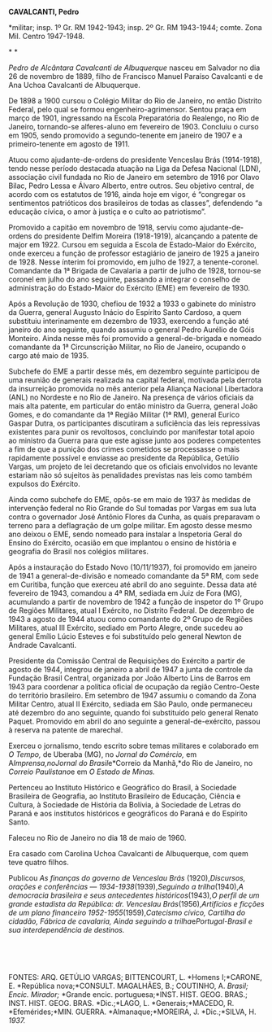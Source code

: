 **CAVALCANTI, Pedro**

\*militar; insp. 1º Gr. RM 1942-1943; insp. 2º Gr. RM 1943-1944; comte.
Zona Mil. Centro 1947-1948.

* *

*Pedro de Alcântara Cavalcanti de Albuquerque* nasceu em Salvador no dia
26 de novembro de 1889, filho de Francisco Manuel Paraíso Cavalcanti e
de Ana Uchoa Cavalcanti de Albuquerque.

De 1898 a 1900 cursou o Colégio Militar do Rio de Janeiro, no então
Distrito Federal, pelo qual se formou engenheiro-agrimensor. Sentou
praça em março de 1901, ingressando na Escola Preparatória do Realengo,
no Rio de Janeiro, tornando-se alferes-aluno em fevereiro de 1903.
Concluiu o curso em 1905, sendo promovido a segundo-tenente em janeiro
de 1907 e a primeiro-tenente em agosto de 1911.

Atuou como ajudante-de-ordens do presidente Venceslau Brás (1914-1918),
tendo nesse período destacada atuação na Liga da Defesa Nacional (LDN),
associação civil fundada no Rio de Janeiro em setembro de 1916 por Olavo
Bilac, Pedro Lessa e Álvaro Alberto, entre outros. Seu objetivo central,
de acordo com os estatutos de 1916, ainda hoje em vigor, é “congregar os
sentimentos patrióticos dos brasileiros de todas as classes”, defendendo
“a educação cívica, o amor à justiça e o culto ao patriotismo”.

Promovido a capitão em novembro de 1918, serviu como ajudante-de-ordens
do presidente Delfim Moreira (1918-1919), alcançando a patente de major
em 1922. Cursou em seguida a Escola de Estado-Maior do Exército, onde
exerceu a função de professor estagiário de janeiro de 1925 a janeiro de
1928. Nesse ínterim foi promovido, em julho de 1927, a tenente-coronel.
Comandante da 1ª Brigada de Cavalaria a partir de julho de 1928,
tornou-se coronel em julho do ano seguinte, passando a integrar o
conselho de administração do Estado-Maior do Exército (EME) em fevereiro
de 1930.

Após a Revolução de 1930, chefiou de 1932 a 1933 o gabinete do ministro
da Guerra, general Augusto Inácio do Espírito Santo Cardoso, a quem
substituiu interinamente em dezembro de 1933, exercendo a função até
janeiro do ano seguinte, quando assumiu o general Pedro Aurélio de Góis
Monteiro. Ainda nesse mês foi promovido a general-de-brigada e nomeado
comandante da 1ª Circunscrição Militar, no Rio de Janeiro, ocupando o
cargo até maio de 1935.

Subchefe do EME a partir desse mês, em dezembro seguinte participou de
uma reunião de generais realizada na capital federal, motivada pela
derrota da insurreição promovida no mês anterior pela Aliança Nacional
Libertadora (ANL) no Nordeste e no Rio de Janeiro. Na presença de vários
oficiais da mais alta patente, em particular do então ministro da
Guerra, general João Gomes, e do comandante da 1ª Região Militar (1ª
RM), general Eurico Gaspar Dutra, os participantes discutiram a
suficiência das leis repressivas existentes para punir os revoltosos,
concluindo por manifestar total apoio ao ministro da Guerra para que
este agisse junto aos poderes competentes a fim de que a punição dos
crimes cometidos se processasse o mais rapidamente possível e enviasse
ao presidente da República, Getúlio Vargas, um projeto de lei decretando
que os oficiais envolvidos no levante estariam não só sujeitos às
penalidades previstas nas leis como também expulsos do Exército.

Ainda como subchefe do EME, opôs-se em maio de 1937 às medidas de
intervenção federal no Rio Grande do Sul tomadas por Vargas em sua luta
contra o governador José Antônio Flores da Cunha, as quais preparavam o
terreno para a deflagração de um golpe militar. Em agosto desse mesmo
ano deixou o EME, sendo nomeado para instalar a Inspetoria Geral do
Ensino do Exército, ocasião em que implantou o ensino de história e
geografia do Brasil nos colégios militares.

Após a instauração do Estado Novo (10/11/1937), foi promovido em janeiro
de 1941 a general-de-divisão e nomeado comandante da 5ª RM, com sede em
Curitiba, função que exerceu até abril do ano seguinte. Dessa data até
fevereiro de 1943, comandou a 4ª RM, sediada em Juiz de Fora (MG),
acumulando a partir de novembro de 1942 a função de inspetor do 1º Grupo
de Regiões Militares, atual I Exército, no Distrito Federal. De dezembro
de 1943 a agosto de 1944 atuou como comandante do 2º Grupo de Regiões
Militares, atual III Exército, sediado em Porto Alegre, onde sucedeu ao
general Emílio Lúcio Esteves e foi substituído pelo general Newton de
Andrade Cavalcanti.

Presidente da Comissão Central de Requisições do Exército a partir de
agosto de 1944, integrou de janeiro a abril de 1947 a junta de controle
da Fundação Brasil Central, organizada por João Alberto Lins de Barros
em 1943 para coordenar a política oficial de ocupação da região
Centro-Oeste do território brasileiro. Em setembro de 1947 assumiu o
comando da Zona Militar Centro, atual II Exército, sediada em São Paulo,
onde permaneceu até dezembro do ano seguinte, quando foi substituído
pelo general Renato Paquet. Promovido em abril do ano seguinte a
general-de-exército, passou à reserva na patente de marechal.

Exerceu o jornalismo, tendo escrito sobre temas militares e colaborado
em *O Tempo,* de Uberaba (MG), no *Jornal do Comércio,* em
A*Imprensa,*no*Jornal do Brasil*e*Correio da Manhã,*do Rio de Janeiro,
no *Correio Paulistano*e em *O Estado de Minas.*

Pertenceu ao Instituto Histórico e Geográfico do Brasil, à Sociedade
Brasileira de Geografia, ao Instituto Brasileiro de Educação, Ciência e
Cultura, à Sociedade de História da Bolívia, à Sociedade de Letras do
Paraná e aos institutos históricos e geográficos do Paraná e do Espírito
Santo.

Faleceu no Rio de Janeiro no dia 18 de maio de 1960.

Era casado com Carolina Uchoa Cavalcanti de Albuquerque, com quem teve
quatro filhos.

Publicou *As finanças do governo de Venceslau Brás* (1920),*Discursos,
orações e conferências — 1934-1938*(1939),*Seguindo a* *trilha*(1940),*A
democracia brasileira e seus* *antecedentes históricos*(1943),*O perfil
de* *um grande estadista da República: dr. Venceslau
Brás*(1956),*Artifícios e ficções de* *um plano financeiro
1952-1955*(1959),*Catecismo cívico, Cartilha do cidadão, Fábrica* *de
cavalaria, Ainda seguindo a trilha*e*Portugal-Brasil e sua
interdependência de destinos.*

 

 

FONTES: ARQ. GETÚLIO VARGAS; BITTENCOURT, L. *Homens I;*CARONE, E.
*República nova;*CONSULT. MAGALHÃES, B.; COUTINHO, A. *Brasil; Encic.
Mirador;* *Grande encic. portuguesa;*INST. HIST. GEOG. BRAS.; INST.
HIST. GEOG. BRAS. *Dic.;*LAGO, L. *Generais;*MACEDO, R.
*Efemérides;*MIN. GUERRA. *Almanaque;*MOREIRA, J. *Dic.;*SILVA, H.
*1937.*

 
